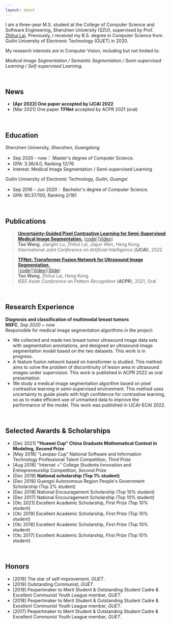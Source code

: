 ```yaml
---
layout: about
---
```


[//]: # (## About Me)

I am a three-year M.S. student at the College of Computer Science and Software Engineering, Shenzhen University (SZU),
supervised by Prof. [Zhihui Lai](https://www.scholat.com/laizhihui). Previously, I received my B.S. degree in Computer Science from
Guilin University of Electronic Technology (GUET) in 2020.

My research interests are in Computer Vision, including but
not limited to:

_Medical Image Segmentation / Semantic Segmentation / Semi-supervised Learning / Self-supervised Learning_.

<br>

## News

- <b>[Apr 2022] One paper accepted by IJCAI 2022</b><br>
- [Mar 2021] One paper **TFNet** accepted by ACPR 2021 (oral)<br>

<br>

## Education

Shenzhen University, <em>Shenzhen, Guangdong</em>

- Sep 2020 - now： Master's degree of Computer Science.
- GPA: 3.36/4.0, Ranking 12/76
- Interest: Medical Image Segmentation / Semi-supervised Learning

Guilin University of Electronic Technology, <em>Guilin, Guangxi</em>

- Sep 2016 - Jun 2020： Bachelor's degree of Computer Science.
- GPA: 90.37/100, Ranking 2/181

<br>

## Publications

> <b><a href="#" target="_blank">Uncertainty-Guided Pixel Contrastive Learning for Semi-Supervised Medical Image Segmentation.</a></b>
> [<a href="https://github.com/taovv/UGPCL" target="_blank">code</a>][<a href="#" target="_blank">Video</a>]<br>
> <b>Tao Wang</b>, Jianglin Lu, Zhihui Lai, Jiajun Wen, Heng Kong.<br>
> <em>International Joint Conference on Artificial Intelligence</em> (<i><b>IJCAI</b></i>), 2022 <br>

> <b><a href="https://link.springer.com/content/pdf/10.1007/978-3-031-02375-0_23.pdf" target="_blank">TFNet: Transformer Fusion Network for Ultrasound Image Segmentation.</a></b> <br>
> [<a href="https://github.com/taovv/TFNet" target="_blank">code</a>][<a href="https://www.aliyundrive.com/s/oDdMwf4FrEs" target="_blank">Video</a>][<a href="https://www.aliyundrive.com/s/cc6HVyctitS" target="_blank">Slide</a>]<br>
> <b>Tao Wang</b>, Zhihui Lai, Heng Kong.<br>
> <em>IEEE Asian Conference on Pattern Recognition</em> (<i><b>ACPR</b></i>), 2021, Oral <br>

<br>

## Research Experience
<b>Diagnosis and classification of multimodal breast tumors</b><br>
<b>NSFC</b>, <em>Sep 2020 ~ now</em><br>
Responsible for medical image segmentation algorithms in the project:
- We collected and made two breast tumor ultrasound image data sets with segmentation annotations, and designed an 
ultrasound image segmentation model based on the two datasets. This work is in progress.
- A feature fusion network based on transformer is studied. This method aims to solve the problem of discontinuity of 
lesion area in ultrasound images under supervision. This work is published in ACPR 2022 as oral presentation.
- We study a medical image segmentation algorithm based on pixel contrastive learning in semi-supervised environment. 
This method uses uncertainty to guide pixels with high confidence for contrastive learning, so as to make efficient 
use of unmarked data to improve the performance of the model. This work was published in IJCAI-ECAI 2022.


<br>

## Selected Awards & Scholarships

- [Dec 2021] <b>"Huawei Cup" China Graduate Mathematical Contest in Modeling, _Second Prize_</b>
- [May 2018] "Lanqiao Cup" National Software and Information Technology Professional
  Talent Competition, _Third Prize_
- [Aug 2018] "Internet +" College Students Innovation and Entrepreneurship Competition, _Second Prize_
- [Dec 2019] <b>National scholarship (Top 1% student)</b>
- [Dec 2016] Guangxi Autonomous Region People's Government Scholarship (Top 2% student)
- [Dec 2018] National Encouragement Scholarship (Top 10% student)
- [Dec 2017] National Encouragement Scholarship (Top 10% student)
- [Otc 2021] Excellent Academic Scholarship, _First Prize_ (Top 10% student)
- [Otc 2019] Excellent Academic Scholarship, _First Prize_ (Top 10% student)
- [Otc 2018] Excellent Academic Scholarship, _First Prize_ (Top 10% student)
- [Otc 2017] Excellent Academic Scholarship, _First Prize_ (Top 10% student)

<br>

## Honors

- [2019] The star of self-improvement, _GUET_.
- [2019] Outstanding Communist, _GUET_.
- [2019] Pexpertmaker to Merit Student & Outstanding Student Cadre & Excellent Communist Youth League member, _GUET_.
- [2018] Pexpertmaker to Merit Student & Outstanding Student Cadre & Excellent Communist Youth League member, _GUET_.
- [2017] Pexpertmaker to Merit Student & Outstanding Student Cadre & Excellent Communist Youth League member, _GUET_.
